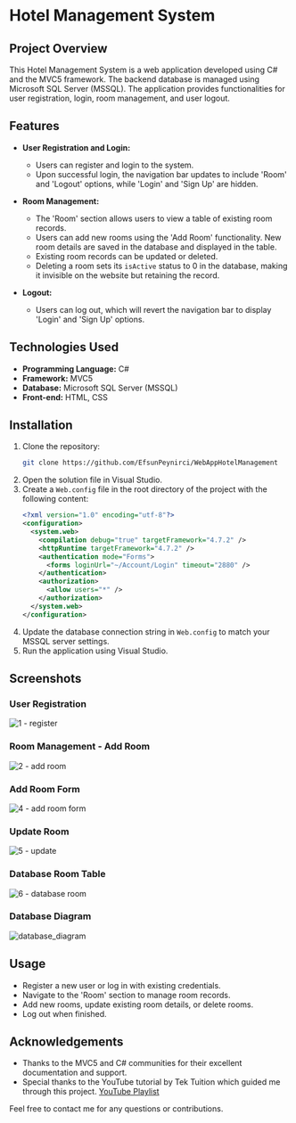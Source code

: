 # Hotel Management System

## Project Overview
This Hotel Management System is a web application developed using C# and the MVC5 framework. The backend database is managed using Microsoft SQL Server (MSSQL). The application provides functionalities for user registration, login, room management, and user logout.

## Features
- **User Registration and Login:**
  - Users can register and login to the system.
  - Upon successful login, the navigation bar updates to include 'Room' and 'Logout' options, while 'Login' and 'Sign Up' are hidden.

- **Room Management:**
  - The 'Room' section allows users to view a table of existing room records.
  - Users can add new rooms using the 'Add Room' functionality. New room details are saved in the database and displayed in the table.
  - Existing room records can be updated or deleted. 
  - Deleting a room sets its `isActive` status to 0 in the database, making it invisible on the website but retaining the record.

- **Logout:**
  - Users can log out, which will revert the navigation bar to display 'Login' and 'Sign Up' options.

## Technologies Used
- **Programming Language:** C#
- **Framework:** MVC5
- **Database:** Microsoft SQL Server (MSSQL)
- **Front-end:** HTML, CSS

## Installation
1. Clone the repository:
    ```bash
    git clone https://github.com/EfsunPeynirci/WebAppHotelManagement
    ```
2. Open the solution file in Visual Studio.
3. Create a `Web.config` file in the root directory of the project with the following content:
    ```xml
    <?xml version="1.0" encoding="utf-8"?>
    <configuration>
      <system.web>
        <compilation debug="true" targetFramework="4.7.2" />
        <httpRuntime targetFramework="4.7.2" />
        <authentication mode="Forms">
          <forms loginUrl="~/Account/Login" timeout="2880" />
        </authentication>
        <authorization>
          <allow users="*" />
        </authorization>
      </system.web>
    </configuration>
    ```
4. Update the database connection string in `Web.config` to match your MSSQL server settings.
5. Run the application using Visual Studio.

## Screenshots
### User Registration
![1 - register](https://github.com/EfsunPeynirci/WebAppHotelManagement/assets/100719856/729398f8-223f-46c6-a1ed-a30f853088bc)

### Room Management - Add Room
![2 - add room](https://github.com/EfsunPeynirci/WebAppHotelManagement/assets/100719856/63f1d807-53cb-4e6a-b0ff-5d132e01d4db)

### Add Room Form
![4 - add room form](https://github.com/EfsunPeynirci/WebAppHotelManagement/assets/100719856/120ecf48-93bd-4262-a750-ff6d1b762366)

### Update Room
![5 - update](https://github.com/EfsunPeynirci/WebAppHotelManagement/assets/100719856/3f2a8e3d-0004-4a44-a4ab-32517ec0d011)

### Database Room Table
![6 - database room](https://github.com/EfsunPeynirci/WebAppHotelManagement/assets/100719856/5581dbc7-654c-489e-b524-b0f9914ca882)

### Database Diagram
![database_diagram](https://github.com/EfsunPeynirci/WebAppHotelManagement/assets/100719856/4b7ae8f4-bdc4-4976-81c2-b0ed935bab39)

## Usage
- Register a new user or log in with existing credentials.
- Navigate to the 'Room' section to manage room records.
- Add new rooms, update existing room details, or delete rooms.
- Log out when finished.

## Acknowledgements
- Thanks to the MVC5 and C# communities for their excellent documentation and support.
- Special thanks to the YouTube tutorial by Tek Tuition which guided me through this project. [YouTube Playlist](https://www.youtube.com/watch?v=u-p7V6Yc0NM&list=PL8weiNcho1j7My1wL2cZzSMaJFhqna0BA)

Feel free to contact me for any questions or contributions.




